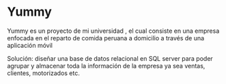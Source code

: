 # Yummy
Yummy es un proyecto de mi universidad , el cual consiste en una empresa enfocada en el reparto de comida peruana a domicilio a través de una aplicación móvil 

Solución: diseñar una base de datos relacional en SQL server para poder agrupar y almacenar toda la información de la empresa ya sea ventas, clientes, motorizados etc.
